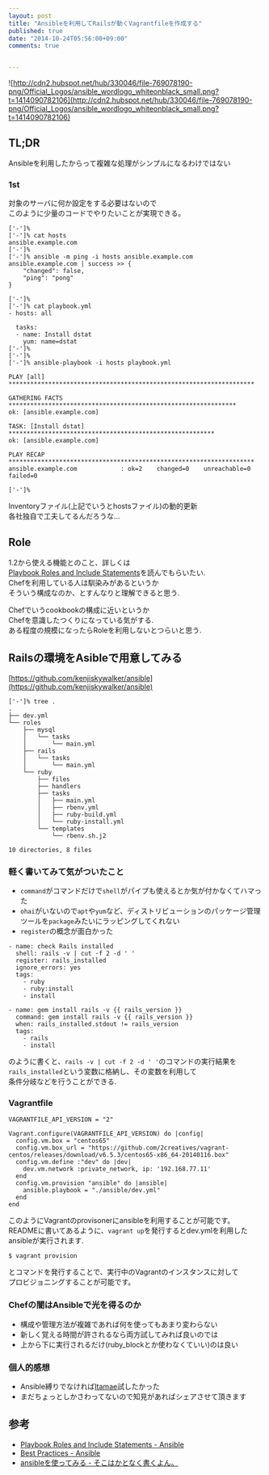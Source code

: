 ```yaml
---
layout: post
title: "Ansibleを利用してRailsが動くVagrantfileを作成する"
published: true
date: "2014-10-24T05:56:00+09:00"
comments: true


---
```


![http://cdn2.hubspot.net/hub/330046/file-769078190-png/Official_Logos/ansible_wordlogo_whiteonblack_small.png?t=1414090782106](http://cdn2.hubspot.net/hub/330046/file-769078190-png/Official_Logos/ansible_wordlogo_whiteonblack_small.png?t=1414090782106)

## TL;DR

Ansibleを利用したからって複雑な処理がシンプルになるわけではない

### 1st

対象のサーバに何か設定をする必要はないので  
このように少量のコードでやりたいことが実現できる。

```
['-']%
['-']% cat hosts
ansible.example.com
['-']%
['-']% ansible -m ping -i hosts ansible.example.com
ansible.example.com | success >> {
    "changed": false,
    "ping": "pong"
}

['-']%
['-']% cat playbook.yml
- hosts: all

  tasks:
  - name: Install dstat
    yum: name=dstat
['-']%
['-']%
['-']% ansible-playbook -i hosts playbook.yml

PLAY [all] ********************************************************************

GATHERING FACTS ***************************************************************
ok: [ansible.example.com]

TASK: [Install dstat] *********************************************************
ok: [ansible.example.com]

PLAY RECAP ********************************************************************
ansible.example.com            : ok=2    changed=0    unreachable=0    failed=0

['-']%
```

Inventoryファイル(上記でいうとhostsファイル)の動的更新  
各社独自で工夫してるんだろうな...

## Role

1.2から使える機能とのこと、詳しくは  
[Playbook Roles and Include Statements](http://docs.ansible.com/playbooks_roles.html)を読んでもらいたい.  
Chefを利用している人は馴染みがあるというか  
そういう構成なのか、とすんなりと理解できると思う.  
  
Chefでいうcookbookの構成に近いというか  
Chefを意識したつくりになっている気がする.  
ある程度の規模になったらRoleを利用しないとつらいと思う.


## Railsの環境をAsibleで用意してみる

[https://github.com/kenjiskywalker/ansible](https://github.com/kenjiskywalker/ansible)  

```
['-']% tree .
.
├── dev.yml
└── roles
    ├── mysql
    │   └── tasks
    │       └── main.yml
    ├── rails
    │   └── tasks
    │       └── main.yml
    └── ruby
        ├── files
        ├── handlers
        ├── tasks
        │   ├── main.yml
        │   ├── rbenv.yml
        │   ├── ruby-build.yml
        │   └── ruby-install.yml
        └── templates
            └── rbenv.sh.j2

10 directories, 8 files
```

### 軽く書いてみて気がついたこと

- `command`がコマンドだけで`shell`がパイプも使えるとか気が付かなくてハマった
- `ohai`がいないので`apt`や`yum`など、ディストリビューションのパッケージ管理ツールを`package`みたいにラッピングしてくれない
- `register`の概念が面白かった

```
- name: check Rails installed
  shell: rails -v | cut -f 2 -d ' '
  register: rails_installed
  ignore_errors: yes
  tags:
    - ruby
    - ruby:install
    - install

- name: gem install rails -v {{ rails_version }}
  command: gem install rails -v {{ rails_version }}
  when: rails_installed.stdout != rails_version
  tags:
    - rails
    - install
```

のように書くと、`rails -v | cut -f 2 -d ' '`のコマンドの実行結果を  
`rails_installed`という変数に格納し、その変数を利用して  
条件分岐などを行うことができる.


### Vagrantfile

```
VAGRANTFILE_API_VERSION = "2"

Vagrant.configure(VAGRANTFILE_API_VERSION) do |config|
  config.vm.box = "centos65"
  config.vm.box_url = "https://github.com/2creatives/vagrant-centos/releases/download/v6.5.3/centos65-x86_64-20140116.box"
  config.vm.define :"dev" do |dev|
    dev.vm.network :private_network, ip: '192.168.77.11'
  end
  config.vm.provision "ansible" do |ansible|
    ansible.playbook = "./ansible/dev.yml"
  end
end
```

このようにVagrantのprovisonerにansibleを利用することが可能です。  
READMEに書いてあるように、`vagrant up`を発行するとdev.ymlを利用した  
ansibleが実行されます.

```
$ vagrant provision
```

とコマンドを発行することで、実行中のVagrantのインスタンスに対して  
プロビジョニングすることが可能です。


### Chefの闇はAnsibleで光を得るのか

- 構成や管理方法が複雑であれば何を使ってもあまり変わらない
- 新しく覚える時間が許されるなら両方試してみれば良いのでは
- 上から下に実行されるだけ(ruby_blockとか使わなくていい)のは良い


### 個人的感想

- Ansible縛りでなければ[Itamae](https://github.com/ryotarai/itamae)試したかった
- まだちょっとしかさわってないので知見があればシェアさせて頂きます


## 参考

- [Playbook Roles and Include Statements - Ansible](http://docs.ansible.com/playbooks_roles.html)  
- [Best Practices - Ansible](http://docs.ansible.com/playbooks_best_practices.html)  
- [ansibleを使ってみる - そこはかとなく書くよん。](http://tdoc.info/blog/2013/04/20/ansible.html)  
